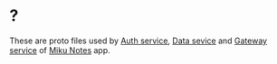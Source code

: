 # ?

These are proto files used by [Auth service](https://github.com/kuromii5/miku-notes-auth), [Data sevice](https://github.com/kutoru/miku-notes-data) and [Gateway service](https://github.com/kutoru/miku-notes-gateway) of [Miku Notes](https://github.com/kutoru/miku-notes) app.
